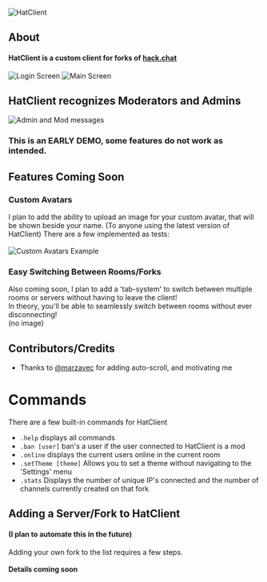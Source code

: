 ![HatClient](http://paswd4.com/s/x84e3q.png)

## About
#### HatClient is a custom client for forks of [hack.chat](https://github.com/AndrewBelt/hack.chat "hack.chat")
![Login Screen](http://paswd4.com/s/a2r98h.png)
![Main Screen](http://paswd4.com/s/ds59he.png)

## HatClient recognizes Moderators and Admins
![Admin and Mod messages](http://paswd4.com/s/b3arqj.png)<br>
### This is an **EARLY DEMO**, some features do not work as intended.

## Features Coming Soon
### Custom Avatars
I plan to add the ability to upload an image for your custom avatar, that will be shown beside your name. (To anyone using the latest version of HatClient)
There are a few implemented as tests:<br><br>
![Custom Avatars Example](http://paswd4.com/s/udd742.png)

### Easy Switching Between Rooms/Forks
Also coming soon, I plan to add a 'tab-system' to switch between multiple rooms or servers without having to leave the client!<br>In theory, you'll be able to seamlessly switch between rooms without ever disconnecting!<br>(no image)<br>
## Contributors/Credits
- Thanks to [@marzavec](https://github.com/marzavec) for adding auto-scroll, and motivating me

Commands
========
There are a few built-in commands for HatClient
- `.help` displays all commands
- `.ban [user]` ban's a user if the user connected to HatClient is a mod
- `.online` displays the current users online in the current room
- `.setTheme [theme]` Allows you to set a theme without navigating to the 'Settings' menu
- `.stats` Displays the number of unique IP's connected and the number of channels currently created on that fork

## Adding a Server/Fork to HatClient
#### (I plan to automate this in the future)
Adding your own fork to the list requires a few steps.<br><br>
**Details coming soon**
